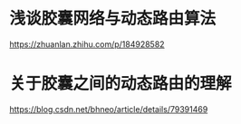 # 浅谈胶囊网络与动态路由算法

https://zhuanlan.zhihu.com/p/184928582



# 关于胶囊之间的动态路由的理解

https://blog.csdn.net/bhneo/article/details/79391469